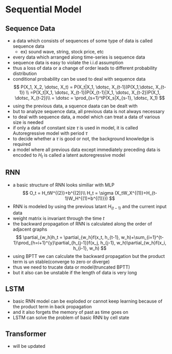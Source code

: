 # Sequential Model

## Sequence Data
- a data which consists of sequences of some type of data is called sequence data
  - ex) sound wave, string, stock price, etc
- every data which arranged along time-series is sequence data
- sequence data is easy to violate the i.i.d assumption
- thus a loss of data or a change of order leads to different probability distribution
- conditional probability can be used to deal with sequence data
  $$
  P(X_1, X_2, \dotsc, X_t) = P(X_t|X_1, \dotsc, X_{t-1})P(X_1,\dotsc, X_{t-1}) \\
  =P(X_t|X_1, \dotsc, X_{t-1})P(X_{t-1}|X_1, \dotsc, X_{t-2})P(X_1, \dotsc, X_{t-2})\\
  = \dotsc = \prod_{s=1}^tP(X_s|X_{s-1}, \dotsc, X_1)
  $$
- using the previous data, a squence daata can be dealt with
- but to analyze sequence data, all previous data is not always necessary
- to deal with sequence data, a model which can treat a data of various size is needed
- if only a data of constant size $\tau$ is used in model, it is called Autoregressive model with period $\tau$
- to decide whether a $\tau$ is good or not, the background knowledge is required
- a model where all previous data except immediately preceding data is encoded to $H_t$ is called a latent autoregressive model

## RNN
- a basic structure of RNN looks similiar with MLP
  $$
  O_t = H_tW^{(2)}+b^{(2)}\\
  H_t = \sigma (X_tW_X^{(1)}+H_{t-1}W_H^{(1)+b^{(1)}})
  $$
- RNN is modeled by using the previous latant $H_{(t-1)}$ and the current input data
- weight matrix is invariant through the time $t$
- the backward propagation of RNN is calculated along the order of adjacent graphs
  $$
  \partial_{w_h}h_t = \partial_{w_h}f(x_t, h_{t-1}, w_h)+\sum_{i=1}^{t-1}\prod_{h=i+1}^{y}\partial_{h_{j-1}}f(x_j, h_{j-1}, w_h)\partial_{w_h}f(x_i, h_{i-1}, w_h)
  $$
- using BPTT we can calculate the backward propagation but the product term is un stable(converge to zero or diverge)
- thus we need to trucate data or model(truncated BPTT)
- but it also can be unstable if the length of data is very long


## LSTM

- basic RNN model can be exploded or cannot keep learning because of the product term in back propagation
- and it also forgets the memory of past as time goes on
- LSTM can solve the problem of basic RNN by cell state



## Transformer

- will be updated